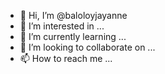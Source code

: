 - 👋 Hi, I’m @baloloyjayanne
- 👀 I’m interested in ...
- 🌱 I’m currently learning ...
- 💞️ I’m looking to collaborate on ...
- 📫 How to reach me ...

<!---
baloloyjayanne/baloloyjayanne is a ✨ special ✨ repository because its `README.md` (this file) appears on your GitHub profile.
You can click the Preview link to take a look at your changes.
--->
